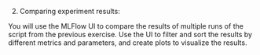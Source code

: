 2. Comparing experiment results: 

You will use the MLFlow UI to compare the results of multiple 
runs of the script from the previous exercise. 
Use the UI to filter and sort the results by different metrics and parameters,
and create plots to visualize the results.